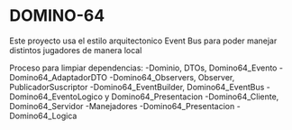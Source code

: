 # DOMINO-64
Este proyecto usa el estilo arquitectonico Event Bus para poder manejar distintos jugadores de manera local

Proceso para limpiar dependencias:
-Dominio, DTOs, Domino64_Evento
-Domino64_AdaptadorDTO
-Domino64_Observers, Observer, PublicadorSuscriptor
-Domino64_EventBuilder, Domino64_EventBus
-Domino64_EventoLogico y Domino64_Presentacion
-Domino64_Cliente, Domino64_Servidor
-Manejadores
-Domino64_Presentacion
-Domino64_Logica
